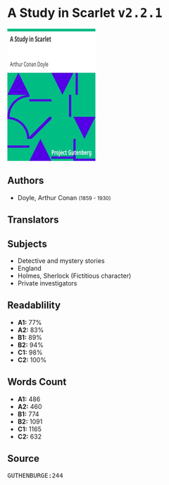 # A Study in Scarlet <kbd>v2.2.1</kbd>

![](./cover.medium.jpg "")

## Authors


 - Doyle, Arthur Conan <small>(1859 - 1930)</small>

## Translators



## Subjects


 - Detective and mystery stories
 - England
 - Holmes, Sherlock (Fictitious character)
 - Private investigators

## Readablility


 - **A1:** 77%
 - **A2:** 83%
 - **B1:** 89%
 - **B2:** 94%
 - **C1:** 98%
 - **C2:** 100%

## Words Count


 - **A1:** 486
 - **A2:** 460
 - **B1:** 774
 - **B2:** 1091
 - **C1:** 1165
 - **C2:** 632

## Source


<kbd>GUTHENBURGE:244</kbd>
